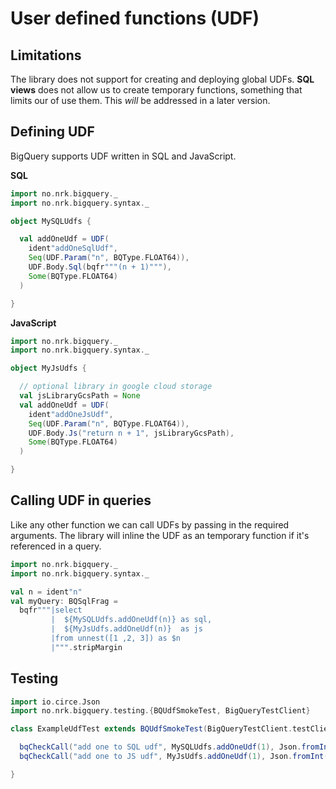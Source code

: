 # User defined functions (UDF)

## Limitations

The library does not support for creating and deploying global UDFs. **SQL views** does not allow us to create temporary
functions, something that limits our of use them. This *will* be addressed in a later version. 

## Defining UDF

BigQuery supports UDF written in SQL and JavaScript. 

**SQL**
```scala mdoc
import no.nrk.bigquery._
import no.nrk.bigquery.syntax._

object MySQLUdfs {

  val addOneUdf = UDF(
    ident"addOneSqlUdf",
    Seq(UDF.Param("n", BQType.FLOAT64)),
    UDF.Body.Sql(bqfr"""(n + 1)"""),
    Some(BQType.FLOAT64)
  )

}
```

**JavaScript**
```scala mdoc
import no.nrk.bigquery._
import no.nrk.bigquery.syntax._

object MyJsUdfs {

  // optional library in google cloud storage
  val jsLibraryGcsPath = None
  val addOneUdf = UDF(
    ident"addOneJsUdf",
    Seq(UDF.Param("n", BQType.FLOAT64)),
    UDF.Body.Js("return n + 1", jsLibraryGcsPath),
    Some(BQType.FLOAT64)
  )

}
```

## Calling UDF in queries

Like any other function we can call UDFs by passing in the required arguments. The library will inline the UDF as an 
temporary function if it's referenced in a query.

```scala mdoc
import no.nrk.bigquery._
import no.nrk.bigquery.syntax._

val n = ident"n"
val myQuery: BQSqlFrag =
  bqfr"""|select
         |  ${MySQLUdfs.addOneUdf(n)} as sql,
         |  ${MyJsUdfs.addOneUdf(n)}  as js
         |from unnest([1 ,2, 3]) as $n
         |""".stripMargin
```

## Testing

```scala mdoc
import io.circe.Json
import no.nrk.bigquery.testing.{BQUdfSmokeTest, BigQueryTestClient}

class ExampleUdfTest extends BQUdfSmokeTest(BigQueryTestClient.testClient) {

  bqCheckCall("add one to SQL udf", MySQLUdfs.addOneUdf(1), Json.fromInt(2))
  bqCheckCall("add one to JS udf", MyJsUdfs.addOneUdf(1), Json.fromInt(2))

}
```